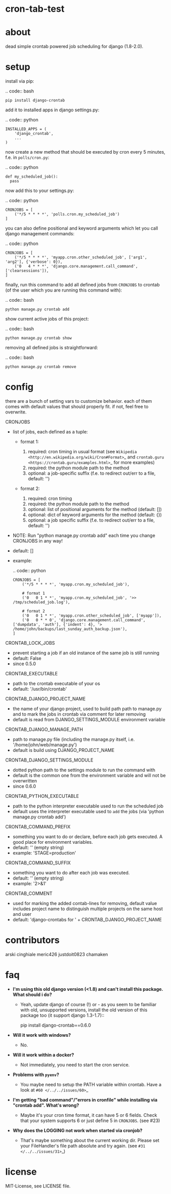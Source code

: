 # cron-tab-test
about
=====

dead simple crontab powered job scheduling for django (1.8-2.0).

setup
=====
install via pip:

.. code:: bash

    pip install django-crontab

add it to installed apps in django settings.py:

.. code:: python

    INSTALLED_APPS = (
        'django_crontab',
        ...
    )

now create a new method that should be executed by cron every 5 minutes, f.e. in `polls/cron.py`:

.. code:: python

    def my_scheduled_job():
      pass

now add this to your settings.py:

.. code:: python

    CRONJOBS = [
        ('*/5 * * * *', 'polls.cron.my_scheduled_job')
    ]

you can also define positional and keyword arguments which let you call django management commands:

.. code:: python

    CRONJOBS = [
        ('*/5 * * * *', 'myapp.cron.other_scheduled_job', ['arg1', 'arg2'], {'verbose': 0}),
        ('0   4 * * *', 'django.core.management.call_command', ['clearsessions']),
    ]

finally, run this command to add all defined jobs from `CRONJOBS` to crontab (of the user which you are running this command with):

.. code:: bash

    python manage.py crontab add

show current active jobs of this project:

.. code:: bash

    python manage.py crontab show

removing all defined jobs is straightforward:

.. code:: bash

    python manage.py crontab remove

config
======
there are a bunch of setting vars to customize behavior. each of them comes with default values that should properly fit. if not, feel free to overwrite.

CRONJOBS
  - list of jobs, each defined as a tuple:

    - format 1:

      1. required: cron timing in usual format (see `Wikipedia <http://en.wikipedia.org/wiki/Cron#Format>`_ and `crontab.guru <https://crontab.guru/examples.html>`_ for more examples)
      2. required: the python module path to the method
      3. optional: a job-specific suffix (f.e. to redirect out/err to a file, default: '')

    - format 2:

      1. required: cron timing
      2. required: the python module path to the method
      3. optional: list of positional arguments for the method (default: [])
      4. optional: dict of keyword arguments for the method (default: {})
      5. optional: a job specific suffix (f.e. to redirect out/err to a file, default: '')

  - NOTE: Run "python manage.py crontab add" each time you change CRONJOBS in any way!
  - default: []
  - example:

    .. code:: python

        CRONJOBS = [
            ('*/5 * * * *', 'myapp.cron.my_scheduled_job'),

            # format 1
            ('0   0 1 * *', 'myapp.cron.my_scheduled_job', '>> /tmp/scheduled_job.log'),

            # format 2
            ('0   0 1 * *', 'myapp.cron.other_scheduled_job', ['myapp']),
            ('0   0 * * 0', 'django.core.management.call_command', ['dumpdata', 'auth'], {'indent': 4}, '> /home/john/backups/last_sunday_auth_backup.json'),
        ]

CRONTAB_LOCK_JOBS
  - prevent starting a job if an old instance of the same job is still running
  - default: False
  - since 0.5.0

CRONTAB_EXECUTABLE
  - path to the crontab executable of your os
  - default: '/usr/bin/crontab'

CRONTAB_DJANGO_PROJECT_NAME
  - the name of your django project, used to build path path to manage.py and to mark the jobs in crontab via comment for later removing
  - default is read from DJANGO_SETTINGS_MODULE environment variable

CRONTAB_DJANGO_MANAGE_PATH
  - path to manage.py file (including the manage.py itself, i.e. '/home/john/web/manage.py')
  - default is build using DJANGO_PROJECT_NAME

CRONTAB_DJANGO_SETTINGS_MODULE
  - dotted python path to the settings module to run the command with
  - default is the common one from the environment variable and will not be overwritten
  - since 0.6.0

CRONTAB_PYTHON_EXECUTABLE
  - path to the python interpreter executable used to run the scheduled job
  - default uses the interpreter executable used to `add` the jobs (via 'python manage.py crontab add')

CRONTAB_COMMAND_PREFIX
  - something you want to do or declare, before each job gets executed. A good place for environment variables.
  - default: '' (empty string)
  - example: 'STAGE=production'

CRONTAB_COMMAND_SUFFIX
  - something you want to do after each job was executed.
  - default: '' (empty string)
  - example: '2>&1'

CRONTAB_COMMENT
  - used for marking the added contab-lines for removing, default value includes project name to distinguish multiple projects on the same host and user
  - default: 'django-crontabs for ' + CRONTAB_DJANGO_PROJECT_NAME

contributors
============
arski cinghiale meric426 justdoit0823 chamaken

faq
===
* **I'm using this old django version (<1.8) and can't install this package. What should i do?**
  - Yeah, update django of course (!) or - as you seem to be familiar with old, unsupported versions, install the old version of this package too (it support django 1.3-1.7)::

    pip install django-crontab==0.6.0

* **Will it work with windows?**
  - No.
* **Will it work within a docker?**
  - Not immediately, you need to start the cron service.
* **Problems with `pyenv`?**
  - You maybe need to setup the PATH variable within crontab. Have a look at `#60 </../../issues/60>`_
* **I'm getting "bad command"/"errors in cronfile" while installing via "crontab add". What's wrong?**
  - Maybe it's your cron time format, it can have 5 or 6 fields. Check that your system supports 6 or just define 5 in `CRONJOBS`. (see #23)
* **Why does the LOGGING not work when started via cronjob?**
  - That's maybe something about the current working dir. Please set your FileHandler's file path absolute and try again. (see `#31 </../../issues/31>`_)

license
=======
MIT-License, see LICENSE file.
